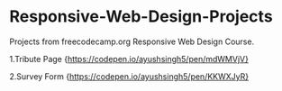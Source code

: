 # Responsive-Web-Design-Projects
Projects from freecodecamp.org Responsive Web Design Course. 

1.Tribute Page {https://codepen.io/ayushsingh5/pen/mdWMVjV}

2.Survey Form {https://codepen.io/ayushsingh5/pen/KKWXJyR}
